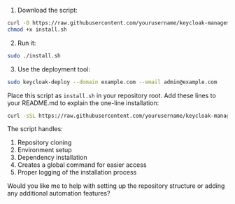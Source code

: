 1. Download the script:
```bash
curl -O https://raw.githubusercontent.com/yourusername/keycloak-management/main/install.sh
chmod +x install.sh
```

2. Run it:
```bash
sudo ./install.sh
```

3. Use the deployment tool:
```bash
sudo keycloak-deploy --domain example.com --email admin@example.com
```

Place this script as `install.sh` in your repository root. Add these lines to your README.md to explain the one-line installation:

```bash
curl -sSL https://raw.githubusercontent.com/yourusername/keycloak-management/main/install.sh | sudo bash
```

The script handles:
1. Repository cloning
2. Environment setup
3. Dependency installation
4. Creates a global command for easier access
5. Proper logging of the installation process

Would you like me to help with setting up the repository structure or adding any additional automation features?